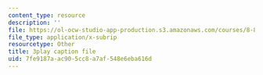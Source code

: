 ```yaml
---
content_type: resource
description: ''
file: https://ol-ocw-studio-app-production.s3.amazonaws.com/courses/8-821-string-theory-and-holographic-duality-fall-2014/7fe9187aac905cc8a7af548e6eba616d_raP-0nqnF_A.vtt
file_type: application/x-subrip
resourcetype: Other
title: 3play caption file
uid: 7fe9187a-ac90-5cc8-a7af-548e6eba616d
---
```

